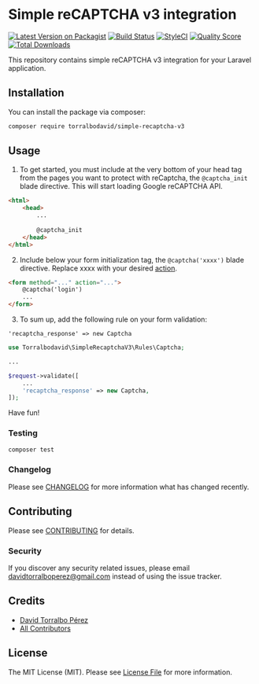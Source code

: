 # Simple reCAPTCHA v3 integration

[![Latest Version on Packagist](https://img.shields.io/packagist/v/torralbodavid/simple-recaptcha-v3.svg?style=flat-square)](https://packagist.org/packages/torralbodavid/simple-recaptcha-v3)
[![Build Status](https://img.shields.io/travis/torralbodavid/simple-recaptcha-v3/master.svg?style=flat-square)](https://travis-ci.org/torralbodavid/simple-recaptcha-v3)
[![StyleCI](https://github.styleci.io/repos/263758912/shield)](https://github.styleci.io/repos/263758912)
[![Quality Score](https://img.shields.io/scrutinizer/g/torralbodavid/simple-recaptcha-v3.svg?style=flat-square)](https://scrutinizer-ci.com/g/torralbodavid/simple-recaptcha-v3)
[![Total Downloads](https://img.shields.io/packagist/dt/torralbodavid/simple-recaptcha-v3.svg?style=flat-square)](https://packagist.org/packages/torralbodavid/simple-recaptcha-v3)

This repository contains simple reCAPTCHA v3 integration for your Laravel application.

## Installation

You can install the package via composer:

```bash
composer require torralbodavid/simple-recaptcha-v3
```

## Usage

1. To get started, you must include at the very bottom of your head tag from the pages you want to protect with reCaptcha, the `@captcha_init` blade directive. This will start loading Google reCAPTCHA API.

```html
<html>
    <head>
        ...
        
        @captcha_init
    </head>
</html>
```

2. Include below your form initialization tag, the `@captcha('xxxx')` blade directive. Replace xxxx with your desired [action](https://developers.google.com/recaptcha/docs/v3#actions).

```html
<form method="..." action="...">
    @captcha('login')
    ...
</form>
```

3. To sum up, add the following rule on your form validation:

`'recaptcha_response' => new Captcha`

```php
use Torralbodavid\SimpleRecaptchaV3\Rules\Captcha;

...

$request->validate([
    ...
    'recaptcha_response' => new Captcha,
]);
```

Have fun!

### Testing

``` bash
composer test
```

### Changelog

Please see [CHANGELOG](CHANGELOG.md) for more information what has changed recently.

## Contributing

Please see [CONTRIBUTING](CONTRIBUTING.md) for details.

### Security

If you discover any security related issues, please email davidtorralboperez@gmail.com instead of using the issue tracker.

## Credits

- [David Torralbo Pérez](https://github.com/torralbodavid)
- [All Contributors](../../contributors)

## License

The MIT License (MIT). Please see [License File](LICENSE.md) for more information.
